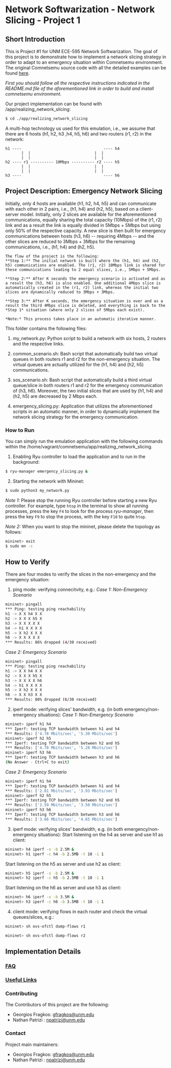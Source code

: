 # Network Softwarization - Network Slicing - Project 1 #

## Short Introduction ##
This is Project #1 for UNM ECE-595 Network Softwarization. The goal of this project is to demonstrate how to implement a network slicing strategy in order to adapt to an emergency situation within Comnetsemu environment. The original Comnetsemu source code with all the detailed examples can be found [here](https://git.comnets.net/public-repo/comnetsemu.git). 

*First you should follow all the respective instructions indicated in the README.md file of the aforementioned link in order to build and install comnetsemu environment.*

Our project implementation can be found with /app/realizing_network_slicing:
```bash
$ cd ./app/realizing_network_slicing
```

A multi-hop technology us used for this emulation, i.e., we assume that there are 6 hosts (h1, h2, h3 ,h4, h5, h6) and two routers (r1, r2) in the network:

```text
h1 ----                                    ---- h4
       |  |                            |  |      
       |  |                            |  |
h2 ---- r1 ---------- 10Mbps ---------- r2 ---- h5
       |  |                            |  |
       |  |                            |  |
h3 ----                                    ---- h6
```

## Project Description: Emergency Network Slicing ##
Initially, only 4 hosts are available (h1, h2, h4, h5) and can communicate with each other in 2 pairs, i.e., (h1, h4) and (h2, h5), based on a client-server model. Initially, only 2 slices are available for the aforementioned communications, equally sharing the total capacity (10Mbps) of the (r1, r2) link and as a result the link is equally divided in 5Mbps + 5Mbps but using only 50% of the respective capacity. A new slice is then built for emergency communications between hosts (h3, h6) -- requiring 4Mbps -- and the other slices are reduced to 3Mbps + 3Mbps for the remaining communications, i.e., (h1, h4) and (h2, h5). 

```text
The flow of the project is the following:
**Step 1:** The initial network is built where the (h1, h4) and (h2, h5) communications are enabled. The (r1, r2) 10Mbps link is shared for these communications leading to 2 equal slices, i.e., 5Mbps + 5Mbps. 

**Step 2:** After K seconds the emergency scenario is activated and as a result the (h3, h6) is also enabled. One additional 4Mbps slice is automatically created in the (r1, r2) link, whereas the initial two slices are dynamically reduced to 3Mbps + 3Mbps.

**Step 3:** After K seconds, the emergency situation is over and as a result the third 4Mbps slice is deleted, and everything is back to the *Step 1* situation (where only 2 slices of 5Mbps each exist).

*Note:* This process takes place in an automatic iterative manner. 
```

This folder contains the following files:
1. my_network.py: Python script to build a network with six hosts, 2 routers and the respective links.

2. common_scenario.sh: Bash script that automatically build two virtual queues in both routers r1 and r2 for the non-emergency situation. The virtual queues are actually utilized for the (h1, h4) and (h2, h5) communications. 

3. sos_scenario.sh: Bash script that automatically build a third virtual queue/slice in both routers r1 and r2 for the emergency communication of (h3, h6). Moreover, the two initial slices that are used by (h1, h4) and (h2, h5) are decreased by 2 Mbps each.

4. emergency_slicing.py: Application that utilizes the aforementioned scripts in an automatic manner, in order to dynamically implement the network slicing strategy for the emergency communication.

### How to Run ###
You can simply run the emulation application with the following commands within the /home/vagrant/comnetsemu/app/realizing_network_slicing.

1. Enabling Ryu controller to load the application and to run in the background:
```bash
$ ryu-manager emergency_slicing.py &
```

2. Starting the network with Mininet: 
```bash
$ sudo python3 my_network.py
```

*Note 1:* Please stop the running Ryu controller before starting a new Ryu controller. For example, type `htop` in the terminal to show all running processes, press the key `F4` to look for the process *ryu-manager*, then press the key `F9` to stop the process, with the key `F10` to quite `htop`.

*Note 2:* When you want to stop the mininet, please delete the topology as follows:
```bash
mininet> exit
$ sudo mn -c
```

## How to Verify ##
There are four modes to verify the slices in the non-emergency and the emergency situation:

1. ping mode: verifying connecitvity, e.g.:
*Case 1: Non-Emergency Scenario* 
```bash
mininet> pingall
*** Ping: testing ping reachability
h1 -> X X h4 X X 
h2 -> X X X h5 X 
h3 -> X X X X X 
h4 -> h1 X X X X
h5 -> X h2 X X X
h6 -> X X X X X
*** Results: 86% dropped (4/30 received)
```

*Case 2: Emergency Scenario* 
```bash
mininet> pingall
*** Ping: testing ping reachability
h1 -> X X h4 X X 
h2 -> X X X h5 X 
h3 -> X X X X h6 
h4 -> h1 X X X X
h5 -> X h2 X X X
h6 -> X X h3 X X
*** Results: 80% dropped (6/30 received)
```

2. iperf mode: verifying slices' bandwidth, e.g. (in both emergency/non-emergency situations):
*Case 1: Non-Emergency Scenario* 
```bash
mininet> iperf h1 h4
*** Iperf: testing TCP bandwidth between h1 and h4 
*** Results: ['4.78 Mbits/sec', '5.30 Mbits/sec']
mininet> iperf h2 h5
*** Iperf: testing TCP bandwidth between h2 and h5 
*** Results: ['4.78 Mbits/sec', '5.28 Mbits/sec']
mininet> iperf h3 h6
*** Iperf: testing TCP bandwidth between h3 and h6 
(No Answer - Ctrl+C to exit)
```


*Case 2: Emergency Scenario* 
```bash
mininet> iperf h1 h4
*** Iperf: testing TCP bandwidth between h1 and h4 
*** Results: ['2.81 Mbits/sec', '3.93 Mbits/sec']
mininet> iperf h2 h5
*** Iperf: testing TCP bandwidth between h2 and h5 
*** Results: ['2.59 Mbits/sec', '3.50 Mbits/sec']
mininet> iperf h3 h6
*** Iperf: testing TCP bandwidth between h3 and h6 
*** Results: ['3.66 Mbits/sec', '4.65 Mbits/sec']
```


3. iperf mode: verifying slices' bandwidth, e.g. (in both emergency/non-emergency situations):
Start listening on the h4 as server and use h1 as client:
```bash
mininet> h4 iperf -s -b 2.5M &
mininet> h1 iperf -c h4 -b 2.5MB -t 10 -i 1
```

Start listening on the h5 as server and use h2 as client:
```bash
mininet> h5 iperf -s -b 2.5M &
mininet> h2 iperf -c h5 -b 2.5MB -t 10 -i 1
```

Start listening on the h6 as server and use h3 as client:
```bash
mininet> h6 iperf -s -b 3.5M &
mininet> h3 iperf -c h6 -b 3.5MB -t 10 -i 1
```


4. client mode: verifying flows in each router and check the virtual queues/slices, e.g.:
```bash
mininet> sh ovs-ofctl dump-flows r1
```

```bash
mininet> sh ovs-ofctl dump-flows r2
```

## Implementation Details ##

### [FAQ](./doc/faq.md)

### [Useful Links](./doc/ref_links.md)

### Contributing

The Contributors of this project are the following:
- Georgios Fragkos: gfragkos@unm.edu 
- Nathan Patrizi  : npatrizi@unm.edu 


### Contact

Project main maintainers:

- Georgios Fragkos: gfragkos@unm.edu 
- Nathan Patrizi  : npatrizi@unm.edu 
